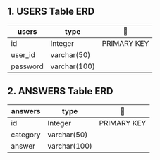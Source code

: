 ## 1. USERS Table ERD

| users    | type         | :key:       |
| -------- | ------------ | ----------- |
| id       | Integer      | PRIMARY KEY |
| user_id  | varchar(50)  |             |
| password | varchar(100) |             |

## 2. ANSWERS Table ERD

| answers  | type         | :key:       |
| -------- | ------------ | ----------- |
| id       | Integer      | PRIMARY KEY |
| category | varchar(50)  |             |
| answer   | varchar(100) |             |

